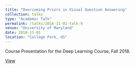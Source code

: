 ```yaml
---
title: "Overcoming Priors in Visual Question Answering"
collection: talks
type: "Academic Talk"
permalink: /talks/2018-11-01-talk-9
venue: "University of Maryland"
date: 2018-11-01
location: "College Park, US"
---
```


Course Presentation for the Deep Learning Course, Fall 2018.

[View](https://pranav-goel.github.io/files/DL_Presentation_Final.pdf)
